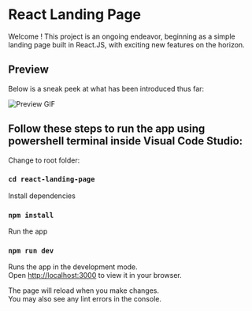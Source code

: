 # React Landing Page

Welcome ! This project is an ongoing endeavor, beginning as a simple landing page built in React.JS, with exciting new features on the horizon.

## Preview

Below is a sneak peek at what has been introduced thus far:

![Preview GIF](./react-landing-page.gif)

## Follow these steps to run the app using powershell terminal inside Visual Code Studio:

Change to root folder:
### `cd react-landing-page`

Install dependencies
### `npm install`

Run the app
### `npm run dev`

Runs the app in the development mode.\
Open [http://localhost:3000](http://localhost:3000) to view it in your browser.

The page will reload when you make changes.\
You may also see any lint errors in the console.

